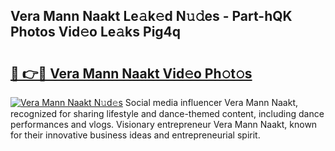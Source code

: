 ## Vera Mann Naakt Le𝚊k𝚎d N𝚞𝚍es - Part-hQK Photos Vid𝚎o Le𝚊ks Pig4q

# <h2><a href="http://fb2f5tn.evod.top/?m=Vera+Mann+Naakt">🔗 👉🔴 Vera Mann Naakt Vid𝚎o Ph𝚘t𝚘s</a></h2>

[![Vera Mann Naakt N𝚞d𝚎s](https://i.imgur.com/8V9OHl7.gif)](http://fb2f5tn.evod.top/?m=Vera+Mann+Naakt)
Social media influencer Vera Mann Naakt, recognized for sharing lifestyle and dance-themed content, including dance performances and vlogs. Visionary entrepreneur Vera Mann Naakt, known for their innovative business ideas and entrepreneurial spirit. 
